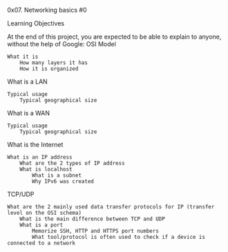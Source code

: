 0x07. Networking basics #0

Learning Objectives

At the end of this project, you are expected to be able to explain to anyone, without the help of Google:
OSI Model

    What it is
        How many layers it has
	    How it is organized

What is a LAN

    Typical usage
        Typical geographical size

What is a WAN

    Typical usage
        Typical geographical size

What is the Internet

    What is an IP address
        What are the 2 types of IP address
	    What is localhost
	        What is a subnet
		    Why IPv6 was created

TCP/UDP

    What are the 2 mainly used data transfer protocols for IP (transfer level on the OSI schema)
        What is the main difference between TCP and UDP
	    What is a port
	        Memorize SSH, HTTP and HTTPS port numbers
		    What tool/protocol is often used to check if a device is connected to a network
		    